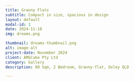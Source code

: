 ```yaml
---
title: Granny Flats
subtitle: Compact in size, spacious in design
layout: default
modal-id: 1
date: 2024-11-18
img: dreams.png

thumbnail: dreams-thumbnail.png
alt: image-alt
project-date: November 2024
client: AMGCube Pty Ltd
category: Gallery
description: 80 Sqm, 2 Bedroom, Granny-flat, Oxley QLD

---
```

